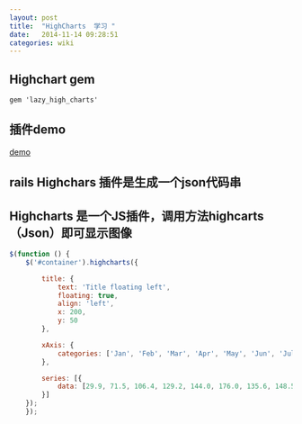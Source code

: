 ```yaml
---
layout: post
title:  "HighCharts  学习 "
date:   2014-11-14 09:28:51
categories: wiki
---
```




## Highchart gem
    gem 'lazy_high_charts'
    
## 插件demo
[demo](https://stormy-reaches-4050.herokuapp.com)

## rails Highchars 插件是生成一个json代码串

## Highcharts 是一个JS插件，调用方法highcarts（Json）即可显示图像

~~~~~~~~javascript  
$(function () {
    $('#container').highcharts({

        title: {
            text: 'Title floating left',
            floating: true,
            align: 'left',
            x: 200,
            y: 50
        },

        xAxis: {
            categories: ['Jan', 'Feb', 'Mar', 'Apr', 'May', 'Jun', 'Jul', 'Aug', 'Sep', 'Oct', 'Nov', 'Dec']
        },

        series: [{
            data: [29.9, 71.5, 106.4, 129.2, 144.0, 176.0, 135.6, 148.5, 216.4, 194.1, 95.6, 54.4]
        }]
    });
    }); 
~~~~~~~~
